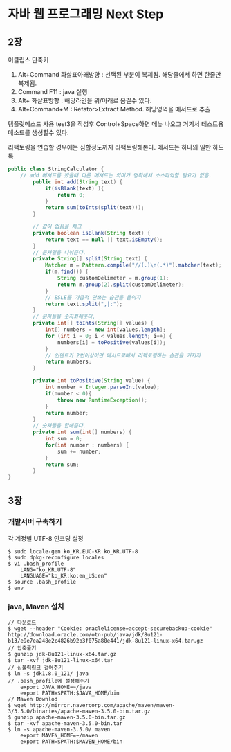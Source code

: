 # 자바 웹 프로그래밍 Next Step

## 2장

이클립스 단축키
1. Alt+Command 화살표아래방향 : 선택된 부분이 복제됨. 해당줄에서 하면 한줄만 복제됨.
2. Command F11 : java 실행
3. Alt+ 화살표방향 : 해당라인을 위/아래로 옴길수 있다.
4. Alt+Command+M : Refator>Extract Method. 해당영역을 메서드로 추출

템플릿메소드 사용
test3을 작성후 Control+Space하면 메뉴 나오고 거기서 테스트용 메소드를 생성할수 있다.

리팩토링을 연습할 경우에는 심할정도까지 리팩토링해본다. 메서드는 하나의 일만 하도록
```java
public class StringCalculator {
	// add 메서드를 봤을때 다른 메서드는 의미가 명확해서 소스파악할 필요가 없음.
		public int add(String text) {
			if(isBlank(text) ){
				return 0;
			}
			return sum(toInts(split(text)));
		}

		// 값이 없음을 체크
		private boolean isBlank(String text) {
			return text == null || text.isEmpty();
		}
		// 문자열을 나눠준다.
		private String[] split(String text) {
			Matcher m = Pattern.compile("//(.)\n(.*)").matcher(text);
			if(m.find()) {
				String customDelimeter = m.group(1);
				return m.group(2).split(customDelimeter);
			}
			// ESLE를 가급적 안쓰는 습관을 들이자
			return text.split(",|:");
		}
		// 문자들을 숫자화해준다.
		private int[] toInts(String[] values) {
			int[] numbers = new int[values.length];
			for (int i = 0; i < values.length; i++) {
				numbers[i] = toPositive(values[i]);
			}
			// 인덴트가 2번이상이면 메서드로빼서 리펙토링하는 습관을 가지자
			return numbers;
		}

		private int toPositive(String value) {
			int number = Integer.parseInt(value);
			if(number < 0){
				throw new RuntimeException();
			}
			return number;
		}
		// 숫자들을 합해준다.
		private int sum(int[] numbers) {
			int sum = 0;
			for(int number : numbers) {
				sum += number;
			}
			return sum;
		}
}
```

## 3장

### 개발서버 구축하기
각 계정별 UTF-8 인코딩 설정
```
$ sudo locale-gen ko_KR.EUC-KR ko_KR.UTF-8
$ sudo dpkg-reconfigure locales
$ vi .bash_profile
	LANG="ko_KR.UTF-8"
	LANGUAGE="ko_KR:ko:en_US:en"
$ source .bash_profile
$ env
```
### java, Maven 설치
```
// 다운로드
$ wget --header "Cookie: oraclelicense=accept-securebackup-cookie" http://download.oracle.com/otn-pub/java/jdk/8u121-b13/e9e7ea248e2c4826b92b3f075a80e441/jdk-8u121-linux-x64.tar.gz
// 압축풀기
$ gunzip jdk-8u121-linux-x64.tar.gz
$ tar -xvf jdk-8u121-linux-x64.tar
// 심볼릭링크 걸어주기
$ ln -s jdk1.8.0_121/ java
// .bash_profile에 설정해주기
	export JAVA_HOME=~/java
	export PATH=$PATH:$JAVA_HOME/bin
// Maven Downlod
$ wget http://mirror.navercorp.com/apache/maven/maven-3/3.5.0/binaries/apache-maven-3.5.0-bin.tar.gz
$ gunzip apache-maven-3.5.0-bin.tar.gz
$ tar -xvf apache-maven-3.5.0-bin.tar
$ ln -s apache-maven-3.5.0/ maven
	export MAVEN_HOME=~/maven
	export PATH=$PATH:$MAVEN_HOME/bin
```
